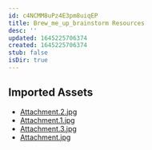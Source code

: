 ```yaml
---
id: c4NCMM8uPz4E3pm8uiqEP
title: Brew_me_up_brainstorm Resources
desc: ''
updated: 1645225706374
created: 1645225706374
stub: false
isDir: true
---
```

## Imported Assets
- [Attachment.2.jpg](/assets/attachment.jpg)
- [Attachment.1.jpg](/assets/attachment.jpg)
- [Attachment.3.jpg](/assets/attachment.jpg)
- [Attachment.jpg](/assets/attachment.jpg)
